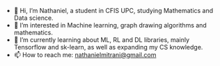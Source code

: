 - 👋 Hi, I’m Nathaniel, a student in CFIS UPC, studying Mathematics and Data science.
- 👀 I’m interested in Machine learning, graph drawing algorithms and mathematics.
- 🌱 I’m currently learning about ML, RL and DL libraries, mainly Tensorflow and sk-learn, as well as expanding my CS knowledge.
- 📫 How to reach me: nathanielmitrani@gmail.com 

<!---
NathanielMH/NathanielMH is a ✨ special ✨ repository because its `README.md` (this file) appears on your GitHub profile.
You can click the Preview link to take a look at your changes.
--->

